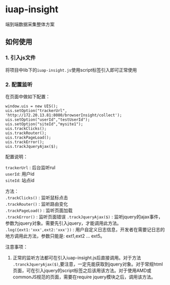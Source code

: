 # iuap-insight

端到端数据采集整体方案

## 如何使用

### 1. 引入js文件

将项目中lib下的`iuap-insight.js`使用script标签引入即可正常使用

### 2. 配置监听

在页面中做如下配置：
```
window.uis = new UIS();
uis.setOption("trackerUrl", 'http://172.20.13.81:8080/browserInsight/collect');
uis.setOption("userId","testUserId");
uis.setOption("siteId","mysite1");
uis.trackClicks();
uis.trackRouter();
uis.trackPageLoad();
uis.trackError();
uis.trackJqueryAjax($);
```

配置说明：

`trackerUrl` : 后台监听rul  
`userId`: 用户id  
`siteId`: 站点id

方法：  
`.trackClicks()` : 监听鼠标点击   
`.trackRouter()` : 监听路由变化  
`.trackPageLoad()` : 监听页面加载  
`.trackError()` : 监听页面错误
`.trackJqueryAjax($)` : 监听jquery的ajax事件，参数为jquery对象。需要先引入jquery，才能调用此方法。
`.log({ext1:'xxx',ext2:'xxx'})` : 用户自定义日志信息，开发者在需要记日志的地方调用此方法，参数只能是: ext1,ext2 ... ext5。


注意事项：

1. 正常的监听方法都可在引入iuap-insight.js后直接调用。对于方法 `.tranckJqueryAjax($)`,要注意，一定先能获取到jquery对象。对于常规html页面，可在引入jquery的script标签之后该用该方法。对于使用AMD或commonJS规范的页面，需要在require jquery模块之后，调用该方法。


